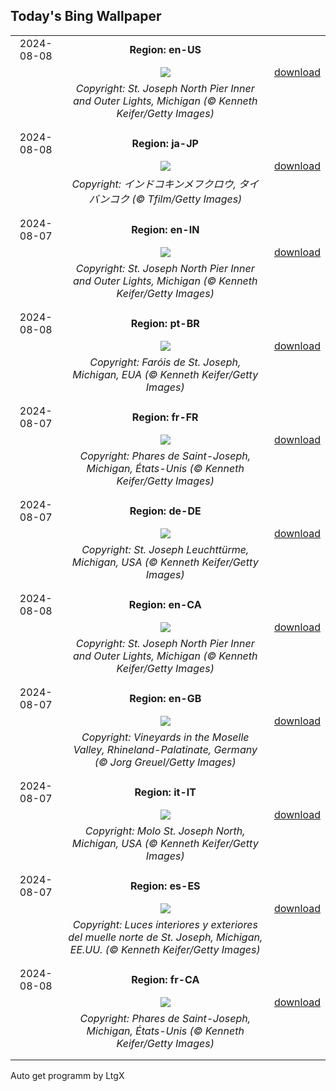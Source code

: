 ## Today's Bing Wallpaper
|      |      |      |
| :----: | :----: | :----: |
|2024-08-08|**Region: en-US**||
||![](https://www.bing.com/th?id=OHR.MichiganLighthouse_EN-US2082743301_UHD.jpg&pid=hp&w=1152&h=648&rs=1&c=4)| [download](https://www.bing.com/th?id=OHR.MichiganLighthouse_EN-US2082743301_UHD.jpg)|
||*Copyright: St. Joseph North Pier Inner and Outer Lights, Michigan (© Kenneth Keifer/Getty Images)*
||
|||
|2024-08-08|**Region: ja-JP**||
||![](https://www.bing.com/th?id=OHR.SpottedOwlet_JA-JP9234740493_UHD.jpg&pid=hp&w=1152&h=648&rs=1&c=4)| [download](https://www.bing.com/th?id=OHR.SpottedOwlet_JA-JP9234740493_UHD.jpg)|
||*Copyright: インドコキンメフクロウ, タイ バンコク (© Tfilm/Getty Images)*
||
|||
|2024-08-07|**Region: en-IN**||
||![](https://www.bing.com/th?id=OHR.MichiganLighthouse_EN-IN5667907086_UHD.jpg&pid=hp&w=1152&h=648&rs=1&c=4)| [download](https://www.bing.com/th?id=OHR.MichiganLighthouse_EN-IN5667907086_UHD.jpg)|
||*Copyright: St. Joseph North Pier Inner and Outer Lights, Michigan (© Kenneth Keifer/Getty Images)*
||
|||
|2024-08-08|**Region: pt-BR**||
||![](https://www.bing.com/th?id=OHR.MichiganLighthouse_PT-BR0055198491_UHD.jpg&pid=hp&w=1152&h=648&rs=1&c=4)| [download](https://www.bing.com/th?id=OHR.MichiganLighthouse_PT-BR0055198491_UHD.jpg)|
||*Copyright: Faróis de St. Joseph, Michigan, EUA (© Kenneth Keifer/Getty Images)*
||
|||
|2024-08-07|**Region: fr-FR**||
||![](https://www.bing.com/th?id=OHR.MichiganLighthouse_FR-FR4479492551_UHD.jpg&pid=hp&w=1152&h=648&rs=1&c=4)| [download](https://www.bing.com/th?id=OHR.MichiganLighthouse_FR-FR4479492551_UHD.jpg)|
||*Copyright: Phares de Saint-Joseph, Michigan, États-Unis (© Kenneth Keifer/Getty Images)*
||
|||
|2024-08-07|**Region: de-DE**||
||![](https://www.bing.com/th?id=OHR.MichiganLighthouse_DE-DE1121606429_UHD.jpg&pid=hp&w=1152&h=648&rs=1&c=4)| [download](https://www.bing.com/th?id=OHR.MichiganLighthouse_DE-DE1121606429_UHD.jpg)|
||*Copyright: St. Joseph Leuchttürme, Michigan, USA (© Kenneth Keifer/Getty Images)*
||
|||
|2024-08-08|**Region: en-CA**||
||![](https://www.bing.com/th?id=OHR.MichiganLighthouse_EN-CA1739744082_UHD.jpg&pid=hp&w=1152&h=648&rs=1&c=4)| [download](https://www.bing.com/th?id=OHR.MichiganLighthouse_EN-CA1739744082_UHD.jpg)|
||*Copyright: St. Joseph North Pier Inner and Outer Lights, Michigan (© Kenneth Keifer/Getty Images)*
||
|||
|2024-08-07|**Region: en-GB**||
||![](https://www.bing.com/th?id=OHR.RhinelandVineyards_EN-GB0382871701_UHD.jpg&pid=hp&w=1152&h=648&rs=1&c=4)| [download](https://www.bing.com/th?id=OHR.RhinelandVineyards_EN-GB0382871701_UHD.jpg)|
||*Copyright: Vineyards in the Moselle Valley, Rhineland-Palatinate, Germany (© Jorg Greuel/Getty Images)*
||
|||
|2024-08-07|**Region: it-IT**||
||![](https://www.bing.com/th?id=OHR.MichiganLighthouse_IT-IT9647286903_UHD.jpg&pid=hp&w=1152&h=648&rs=1&c=4)| [download](https://www.bing.com/th?id=OHR.MichiganLighthouse_IT-IT9647286903_UHD.jpg)|
||*Copyright: Molo St. Joseph North, Michigan, USA (© Kenneth Keifer/Getty Images)*
||
|||
|2024-08-07|**Region: es-ES**||
||![](https://www.bing.com/th?id=OHR.MichiganLighthouse_ES-ES4793488515_UHD.jpg&pid=hp&w=1152&h=648&rs=1&c=4)| [download](https://www.bing.com/th?id=OHR.MichiganLighthouse_ES-ES4793488515_UHD.jpg)|
||*Copyright: Luces interiores y exteriores del muelle norte de St. Joseph, Michigan, EE.UU. (© Kenneth Keifer/Getty Images)*
||
|||
|2024-08-08|**Region: fr-CA**||
||![](https://www.bing.com/th?id=OHR.MichiganLighthouse_FR-CA8319684656_UHD.jpg&pid=hp&w=1152&h=648&rs=1&c=4)| [download](https://www.bing.com/th?id=OHR.MichiganLighthouse_FR-CA8319684656_UHD.jpg)|
||*Copyright: Phares de Saint-Joseph, Michigan, États-Unis (© Kenneth Keifer/Getty Images)*
||
|||

Auto get programm by LtgX
